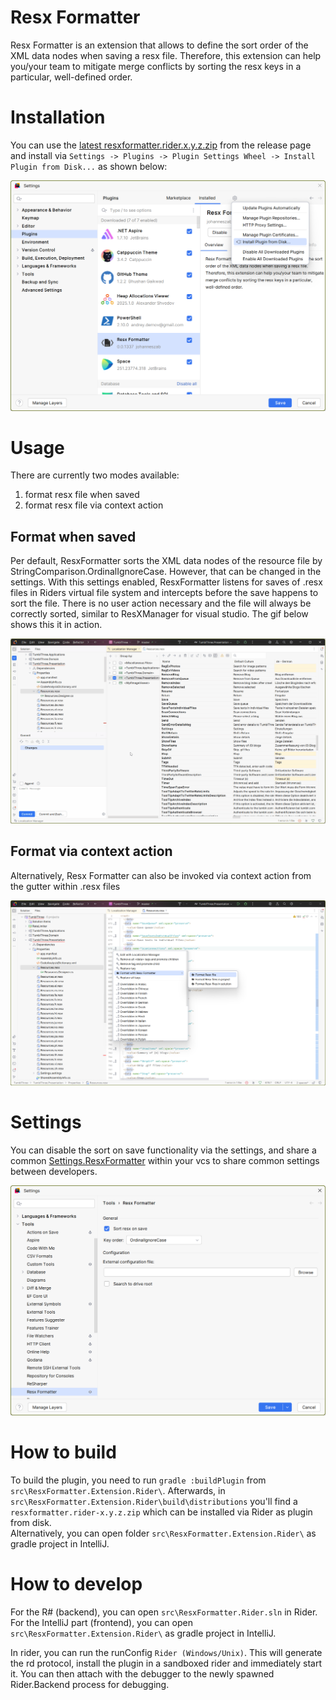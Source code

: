 # Resx Formatter
Resx Formatter is an extension that allows to define the sort order of the XML data nodes when saving a resx file.
Therefore, this extension can help you/your team to mitigate merge conflicts by sorting the resx keys in a particular,
well-defined order.

# Installation
You can use the [latest resxformatter.rider.x.y.z.zip](https://github.com/johanneszab/ResxFormatter/releases) from the 
release page and install via `Settings -> Plugins -> Plugin Settings Wheel -> Install Plugin from Disk...` as shown below:

![Plugin installation via file](https://raw.githubusercontent.com/johanneszab/ResxFormatter/refs/heads/master/media/installation_file.png "Sorted when saved")

# Usage
There are currently two modes available:

1. format resx file when saved
2. format resx file via context action

## Format when saved
Per default, ResxFormatter sorts the XML data nodes of the resource file by StringComparison.OrdinalIgnoreCase. However,
that can be changed in the settings. With this settings enabled, ResxFormatter listens for saves of .resx files in
Riders virtual file system and intercepts before the save happens to sort the file. There is no user action necessary
and the file will always be correctly sorted, similar to ResXManager for visual studio. The gif below shows this it in
action.

![ResxFormatter sorts on save](https://raw.githubusercontent.com/johanneszab/ResxFormatter/refs/heads/master/media/resxformatter.gif "Sorted when saved")

## Format via context action
Alternatively, Resx Formatter can also be invoked via context action from the gutter within .resx files

![ResxFormatter Context Action](https://raw.githubusercontent.com/johanneszab/ResxFormatter/refs/heads/master/media/context_action.png "Context action")

# Settings

You can disable the sort on save functionality via the settings, and share a common
[Settings.ResxFormatter](https://github.com/johanneszab/ResxFormatter/blob/master/src/ResxFormatter/Options/DefaultSettings.json)
within your vcs to share common settings between developers.

![ResxFormatter Settings](https://raw.githubusercontent.com/johanneszab/ResxFormatter/refs/heads/master/media/settings.png "Settings")

# How to build

To build the plugin, you need to run `gradle :buildPlugin` from `src\ResxFormatter.Extension.Rider\`. Afterwards, in
`src\ResxFormatter.Extension.Rider\build\distributions` you'll find a `resxformatter.rider-x.y.z.zip` which can be
installed via Rider as plugin from disk.  
Alternatively, you can open folder `src\ResxFormatter.Extension.Rider\` as gradle project in IntelliJ. 

# How to develop

For the R# (backend), you can open `src\ResxFormatter.Rider.sln` in Rider.  
For the IntelliJ part (frontend), you can open `src\ResxFormatter.Extension.Rider\` as gradle project in IntelliJ.

In rider, you can run the runConfig `Rider (Windows/Unix)`. This will generate the rd protocol, install the plugin in
a sandboxed rider and immediately start it. You can then attach with the debugger to the newly spawned Rider.Backend
process for debugging.
